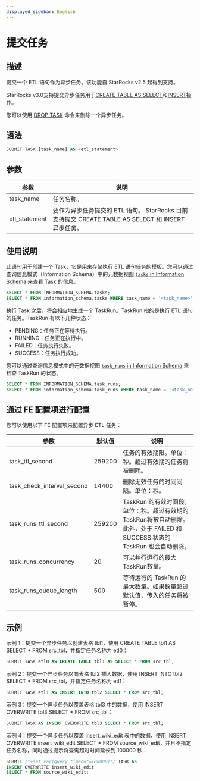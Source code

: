 ```yaml
---
displayed_sidebar: English
---
```


# 提交任务

## 描述

提交一个 ETL 语句作为异步任务。该功能自 StarRocks v2.5 起得到支持。

StarRocks v3.0支持提交异步任务用于[CREATE TABLE AS SELECT](../data-definition/CREATE_TABLE_AS_SELECT.md)和[INSERT](./INSERT.md)操作。

您可以使用 [DROP TASK](./DROP_TASK.md) 命令来删除一个异步任务。

## 语法

```SQL
SUBMIT TASK [task_name] AS <etl_statement>
```

## 参数

|参数|说明|
|---|---|
|task_name|任务名称。|
|etl_statement|要作为异步任务提交的 ETL 语句。 StarRocks 目前支持提交 CREATE TABLE AS SELECT 和 INSERT 异步任务。|

## 使用说明

此语句用于创建一个 Task，它是用来存储执行 ETL 语句任务的模板。您可以通过查询信息模式（Information Schema）中的元数据视图 [`tasks` in Information Schema](../../../reference/information_schema/tasks.md) 来查看 Task 的信息。

```SQL
SELECT * FROM INFORMATION_SCHEMA.tasks;
SELECT * FROM information_schema.tasks WHERE task_name = '<task_name>';
```

执行 Task 之后，将会相应地生成一个 TaskRun。TaskRun 指的是执行 ETL 语句的任务。TaskRun 有以下几种状态：

- PENDING：任务正在等待执行。
- RUNNING：任务正在执行中。
- FAILED：任务执行失败。
- SUCCESS：任务执行成功。

您可以通过查询信息模式中的元数据视图 [`task_runs` in Information Schema](../../../reference/information_schema/task_runs.md) 来检查 TaskRun 的状态。

```SQL
SELECT * FROM INFORMATION_SCHEMA.task_runs;
SELECT * FROM information_schema.task_runs WHERE task_name = '<task_name>';
```

## 通过 FE 配置项进行配置

您可以使用以下 FE 配置项来配置异步 ETL 任务：

|参数|默认值|说明|
|---|---|---|
|task_ttl_second|259200|任务的有效期限。单位：秒。超过有效期的任务将被删除。|
|task_check_interval_second|14400|删除无效任务的时间间隔。单位：秒。|
|task_runs_ttl_second|259200|TaskRun 的有效时间段。单位：秒。超过有效期的TaskRun将被自动删除。此外，处于 FAILED 和 SUCCESS 状态的 TaskRun 也会自动删除。|
|task_runs_concurrency|20|可以并行运行的最大TaskRun数量。|
|task_runs_queue_length|500|等待运行的 TaskRun 的最大数量。如果数量超过默认值，传入的任务将被暂停。|

## 示例

示例 1：提交一个异步任务以创建表格 tbl1，使用 CREATE TABLE tbl1 AS SELECT * FROM src_tbl，并指定任务名称为 etl0：

```SQL
SUBMIT TASK etl0 AS CREATE TABLE tbl1 AS SELECT * FROM src_tbl;
```

示例 2：提交一个异步任务以向表格 tbl2 插入数据，使用 INSERT INTO tbl2 SELECT * FROM src_tbl，并指定任务名称为 etl1：

```SQL
SUBMIT TASK etl1 AS INSERT INTO tbl2 SELECT * FROM src_tbl;
```

示例 3：提交一个异步任务以覆盖表格 tbl3 中的数据，使用 INSERT OVERWRITE tbl3 SELECT * FROM src_tbl：

```SQL
SUBMIT TASK AS INSERT OVERWRITE tbl3 SELECT * FROM src_tbl;
```

示例 4：提交一个异步任务以覆盖 insert_wiki_edit 表中的数据，使用 INSERT OVERWRITE insert_wiki_edit SELECT * FROM source_wiki_edit，并且不指定任务名称，同时通过提示将查询超时时间延长到 100000 秒：

```SQL
SUBMIT /*+set_var(query_timeout=100000)*/ TASK AS
INSERT OVERWRITE insert_wiki_edit
SELECT * FROM source_wiki_edit;
```
